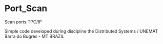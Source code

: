 # Port_Scan
Scan ports TPC/IP 

Simple code developed during discipline the Distributed Systems / UNEMAT Barra do Bugres - MT BRAZIL
